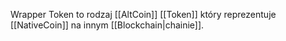 Wrapper Token to rodzaj [[AltCoin]] [[Token]] który reprezentuje [[NativeCoin]] na innym [[Blockchain|chainie]]. 